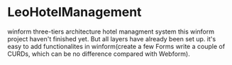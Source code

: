 # LeoHotelManagement
winform three-tiers architecture hotel managment system
this winform project haven't finished yet. But all layers have already been set up. it's easy to add functionalites in winform(create a few Forms
write a couple of CURDs, which can be no difference compared with Webform).
